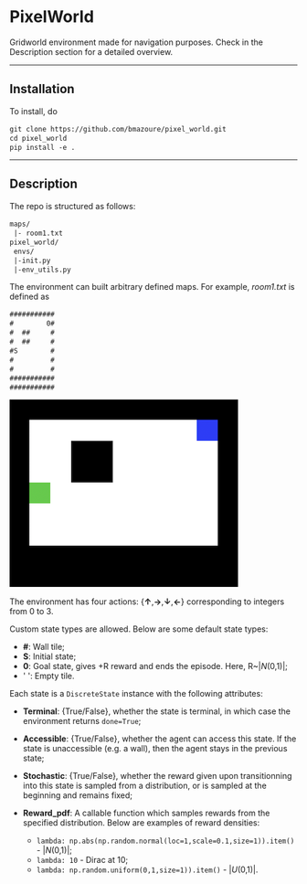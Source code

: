 # PixelWorld

Gridworld environment made for navigation purposes. Check in the Description section for a detailed overview. 

---
## Installation
To install, do
```
git clone https://github.com/bmazoure/pixel_world.git
cd pixel_world
pip install -e .
```

---
## Description

The repo is structured as follows:
```
maps/
 |- room1.txt
pixel_world/
 envs/
 |-init.py
 |-env_utils.py
```

The environment can built arbitrary defined maps. For example, *room1.txt* is defined as
```
###########
#        0#
#  ##     #
#  ##     #
#S        #
#         #
#         #
###########
###########
```

![](env_screen.png)


The environment has four actions: {**↑**,**→**,**↓**,**←**} corresponding to integers from 0 to 3.

Custom state types are allowed. Below are some default state types:

* **\#**: Wall tile;
* **S**: Initial state;
* **0**: Goal state, gives +R reward and ends the episode. Here, R~|*N*(0,1)|;
* ' ': Empty tile.

Each state is a `DiscreteState` instance with the following attributes:

* **Terminal**: {True/False}, whether the state is terminal, in which case the environment returns `done=True`;
* **Accessible**: {True/False}, whether the agent can access this state. If the state is unaccessible (e.g. a wall), then the agent stays in the previous state;
* **Stochastic**: {True/False}, whether the reward given upon transitionning into this state is sampled from a distribution, or is sampled at the beginning and remains fixed;
* **Reward_pdf**: A callable function which samples rewards from the specified distribution. Below are examples of reward densities:

    * `lambda: np.abs(np.random.normal(loc=1,scale=0.1,size=1)).item()` - |*N*(0,1)|;
    * `lambda: 10` - Dirac at 10;
    * `lambda: np.random.uniform(0,1,size=1)).item()` - |*U*(0,1)|.